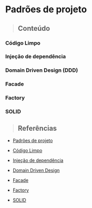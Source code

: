 # Padrões de projeto

> ## **Conteúdo**

### Código Limpo

### Injeção de dependência

### Domain Driven Design (DDD)

### Facade

### Factory

### SOLID

> ## **Referências**

* [Padrões de projeto](./references.md)

* [Código Limpo](./clean-code/references.md)

* [Injeção de dependência](./dependency-injection/references.md)

* [Domain Driven Design](./domain-driven-design/references.md)

* [Facade](./facade/references.md)

* [Factory](./factory/references.md)

* [SOLID](./solid/references.md)